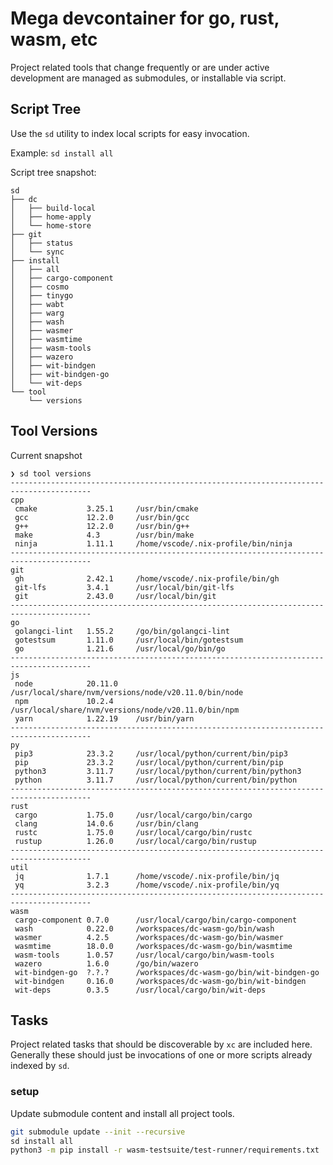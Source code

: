 # Mega devcontainer for go, rust, wasm, etc

Project related tools that change frequently or are under active development are managed as
submodules, or installable via script.

## Script Tree

Use the `sd` utility to index local scripts for easy invocation.

Example: `sd install all`

Script tree snapshot:

```text
sd
├── dc
│   ├── build-local
│   ├── home-apply
│   └── home-store
├── git
│   ├── status
│   └── sync
├── install
│   ├── all
│   ├── cargo-component
│   ├── cosmo
│   ├── tinygo
│   ├── wabt
│   ├── warg
│   ├── wash
│   ├── wasmer
│   ├── wasmtime
│   ├── wasm-tools
│   ├── wazero
│   ├── wit-bindgen
│   ├── wit-bindgen-go
│   └── wit-deps
└── tool
    └── versions
```

## Tool Versions

Current snapshot

```text
❯ sd tool versions
----------------------------------------------------------------------------------------
cpp
 cmake           3.25.1     /usr/bin/cmake
 gcc             12.2.0     /usr/bin/gcc
 g++             12.2.0     /usr/bin/g++
 make            4.3        /usr/bin/make
 ninja           1.11.1     /home/vscode/.nix-profile/bin/ninja
----------------------------------------------------------------------------------------
git
 gh              2.42.1     /home/vscode/.nix-profile/bin/gh
 git-lfs         3.4.1      /usr/local/bin/git-lfs
 git             2.43.0     /usr/local/bin/git
----------------------------------------------------------------------------------------
go
 golangci-lint   1.55.2     /go/bin/golangci-lint
 gotestsum       1.11.0     /usr/local/bin/gotestsum
 go              1.21.6     /usr/local/go/bin/go
----------------------------------------------------------------------------------------
js
 node            20.11.0    /usr/local/share/nvm/versions/node/v20.11.0/bin/node
 npm             10.2.4     /usr/local/share/nvm/versions/node/v20.11.0/bin/npm
 yarn            1.22.19    /usr/bin/yarn
----------------------------------------------------------------------------------------
py
 pip3            23.3.2     /usr/local/python/current/bin/pip3
 pip             23.3.2     /usr/local/python/current/bin/pip
 python3         3.11.7     /usr/local/python/current/bin/python3
 python          3.11.7     /usr/local/python/current/bin/python
----------------------------------------------------------------------------------------
rust
 cargo           1.75.0     /usr/local/cargo/bin/cargo
 clang           14.0.6     /usr/bin/clang
 rustc           1.75.0     /usr/local/cargo/bin/rustc
 rustup          1.26.0     /usr/local/cargo/bin/rustup
----------------------------------------------------------------------------------------
util
 jq              1.7.1      /home/vscode/.nix-profile/bin/jq
 yq              3.2.3      /home/vscode/.nix-profile/bin/yq
----------------------------------------------------------------------------------------
wasm
 cargo-component 0.7.0      /usr/local/cargo/bin/cargo-component
 wash            0.22.0     /workspaces/dc-wasm-go/bin/wash
 wasmer          4.2.5      /workspaces/dc-wasm-go/bin/wasmer
 wasmtime        18.0.0     /workspaces/dc-wasm-go/bin/wasmtime
 wasm-tools      1.0.57     /usr/local/cargo/bin/wasm-tools
 wazero          1.6.0      /go/bin/wazero
 wit-bindgen-go  ?.?.?      /workspaces/dc-wasm-go/bin/wit-bindgen-go
 wit-bindgen     0.16.0     /workspaces/dc-wasm-go/bin/wit-bindgen
 wit-deps        0.3.5      /usr/local/cargo/bin/wit-deps
```

## Tasks

Project related tasks that should be discoverable by `xc` are included here. Generally these should
just be invocations of one or more scripts already indexed by `sd`.

### setup

Update submodule content and install all project tools.

```bash
git submodule update --init --recursive
sd install all
python3 -m pip install -r wasm-testsuite/test-runner/requirements.txt
```
